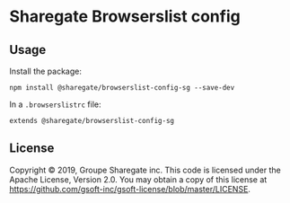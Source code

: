 # Sharegate Browserslist config

## Usage

Install the package:

```
npm install @sharegate/browserslist-config-sg --save-dev
```

In a `.browserslistrc` file:

```
extends @sharegate/browserslist-config-sg
```

## License

Copyright © 2019, Groupe Sharegate inc. This code is licensed under the Apache License, Version 2.0. You may obtain a copy of this license at https://github.com/gsoft-inc/gsoft-license/blob/master/LICENSE.
